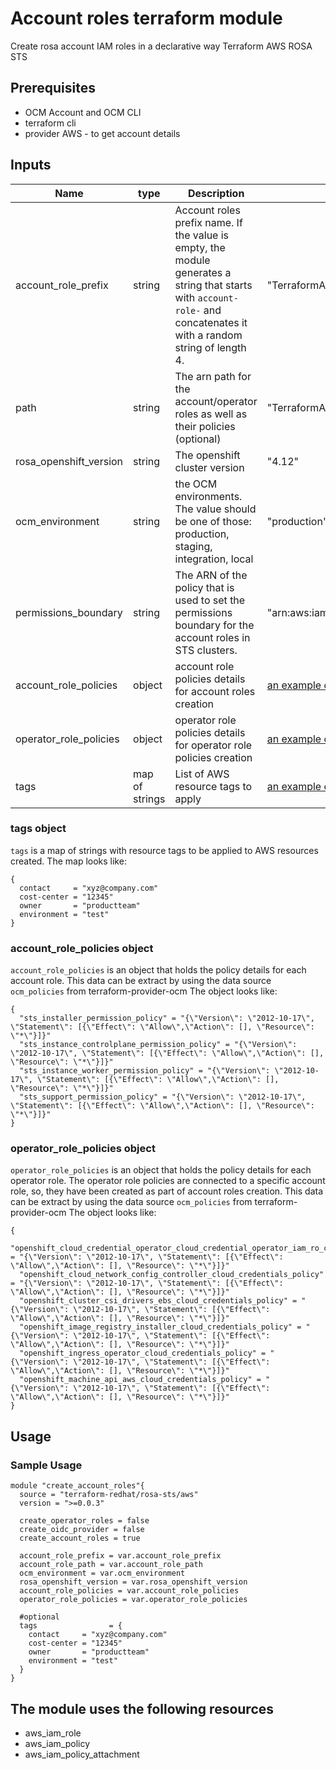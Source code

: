 # Account roles terraform module

Create rosa account IAM roles in a declarative way
Terraform AWS ROSA STS


## Prerequisites
* OCM Account and OCM CLI
* terraform cli
* provider AWS - to get account details 

## Inputs
| Name | type        | Description                                                                                                                                                            | Example                                                                                                                                                                            |
|------|-------------|------------------------------------------------------------------------------------------------------------------------------------------------------------------------|------------------------------------------------------------------------------------------------------------------------------------------------------------------------------------|
|account_role_prefix| string      | Account roles prefix name. If the value is empty, the module generates a string that starts with `account-role-` and concatenates it with a random string of length 4. | "TerraformAccount"                                                                                                                                                                 |
|path| string      | The arn path for the account/operator roles as well as their policies (optional)                                                                                       | "TerraformAccount"                                                                                                                                                                         |
|rosa_openshift_version| string      | The openshift cluster version                                                                                                                                          | "4.12"                                                                                                                                                                             |
|ocm_environment| string      | the OCM environments. The value should be one of those: production, staging, integration, local                                                                        | "production"                                                                                                                                                                       |
|permissions_boundary| string      | The ARN of the policy that is used to set the permissions boundary for the account roles in STS clusters.                                                              | "arn:aws:iam::123456789012:policy/XCompanyBoundaries"                                                                                                                                                                        |
|account_role_policies| object      | account role policies details for account roles creation                                                                                                               | [an example can be found below](https://github.com/terraform-redhat/terraform-aws-rosa-sts/tree/use_data_source_for_account_policies/account_roles_creation#account_role_policies-object) |
|operator_role_policies| object      | operator role policies details for operator role policies creation                                                                                                     | [an example can be found below](https://github.com/terraform-redhat/terraform-aws-rosa-sts/tree/use_data_source_for_account_policies/account_roles_creation#operator_role_policies-object) |
|tags | map of strings | List of AWS resource tags to apply                                                                                                                                     | [an example can be found below](#tags-object) |

### tags object
`tags` is a map of strings with resource tags to be applied to AWS resources created.
The map looks like:
```
{
  contact     = "xyz@company.com"
  cost-center = "12345"
  owner       = "productteam"
  environment = "test"
}
```

### account_role_policies object
`account_role_policies` is an object that holds the policy details for each account role. 
This data can be extract by using the data source `ocm_policies` from terraform-provider-ocm
The object looks like: 
```
{
  "sts_installer_permission_policy" = "{\"Version\": \"2012-10-17\", \"Statement\": [{\"Effect\": \"Allow\",\"Action\": [], \"Resource\": \"*\"}]}"
  "sts_instance_controlplane_permission_policy" = "{\"Version\": \"2012-10-17\", \"Statement\": [{\"Effect\": \"Allow\",\"Action\": [], \"Resource\": \"*\"}]}"
  "sts_instance_worker_permission_policy" = "{\"Version\": \"2012-10-17\", \"Statement\": [{\"Effect\": \"Allow\",\"Action\": [], \"Resource\": \"*\"}]}"
  "sts_support_permission_policy" = "{\"Version\": \"2012-10-17\", \"Statement\": [{\"Effect\": \"Allow\",\"Action\": [], \"Resource\": \"*\"}]}"
}
```

### operator_role_policies object
`operator_role_policies` is an object that holds the policy details for each operator role.
The operator role policies are connected to a specific account role, so, they have been created as part of account roles creation.
This data can be extract by using the data source `ocm_policies` from terraform-provider-ocm
The object looks like:
```
{
  "openshift_cloud_credential_operator_cloud_credential_operator_iam_ro_creds_policy" = "{\"Version\": \"2012-10-17\", \"Statement\": [{\"Effect\": \"Allow\",\"Action\": [], \"Resource\": \"*\"}]}"
  "openshift_cloud_network_config_controller_cloud_credentials_policy" = "{\"Version\": \"2012-10-17\", \"Statement\": [{\"Effect\": \"Allow\",\"Action\": [], \"Resource\": \"*\"}]}"
  "openshift_cluster_csi_drivers_ebs_cloud_credentials_policy" = "{\"Version\": \"2012-10-17\", \"Statement\": [{\"Effect\": \"Allow\",\"Action\": [], \"Resource\": \"*\"}]}"
  "openshift_image_registry_installer_cloud_credentials_policy" = "{\"Version\": \"2012-10-17\", \"Statement\": [{\"Effect\": \"Allow\",\"Action\": [], \"Resource\": \"*\"}]}"
  "openshift_ingress_operator_cloud_credentials_policy" = "{\"Version\": \"2012-10-17\", \"Statement\": [{\"Effect\": \"Allow\",\"Action\": [], \"Resource\": \"*\"}]}"
  "openshift_machine_api_aws_cloud_credentials_policy" = "{\"Version\": \"2012-10-17\", \"Statement\": [{\"Effect\": \"Allow\",\"Action\": [], \"Resource\": \"*\"}]}"
}
```

## Usage

### Sample Usage

```
module "create_account_roles"{
  source = "terraform-redhat/rosa-sts/aws"
  version = ">=0.0.3"

  create_operator_roles = false
  create_oidc_provider = false
  create_account_roles = true

  account_role_prefix = var.account_role_prefix
  account_role_path = var.account_role_path
  ocm_environment = var.ocm_environment
  rosa_openshift_version = var.rosa_openshift_version
  account_role_policies = var.account_role_policies
  operator_role_policies = var.operator_role_policies

  #optional
  tags                = {
    contact     = "xyz@company.com"
    cost-center = "12345"
    owner       = "productteam"
    environment = "test"
  }
}
```

## The module uses the following resources
* aws_iam_role 
* aws_iam_policy 
* aws_iam_policy_attachment
